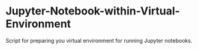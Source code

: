# Jupyter-Notebook-within-Virtual-Environment

Script for preparing you virtual environment for running Jupyter notebooks.
